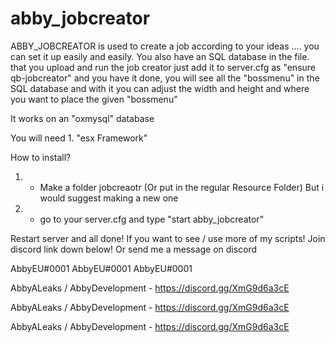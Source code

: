 # abby_jobcreator
ABBY_JOBCREATOR is used to create a job according to your ideas .... you can set it up easily and easily. You also have an SQL database in the file.
 that you upload and run the job creator  just add it to server.cfg as  "ensure qb-jobcreator"  and you have it done, you will see all the "bossmenu" in the SQL database 
and with it you can adjust the width and height and where you want to place the given "bossmenu"


It works on an "oxmysql" database

You will need 1. "esx Framework"


How to install?

1. - Make a folder jobcreaotr (Or put in the regular Resource Folder) But i would suggest making a new one
2. - go to your server.cfg and type "start abby_jobcreator"

Restart server and all done! If you want to see / use more of my scripts! Join discord link down below! Or send me a message on discord

AbbyEU#0001
AbbyEU#0001
AbbyEU#0001

AbbyALeaks / AbbyDevelopment - https://discord.gg/XmG9d6a3cE

AbbyALeaks / AbbyDevelopment - https://discord.gg/XmG9d6a3cE

AbbyALeaks / AbbyDevelopment - https://discord.gg/XmG9d6a3cE
